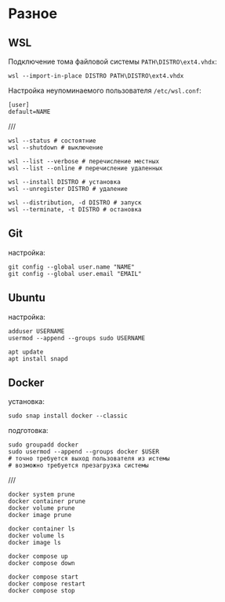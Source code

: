# Разное

## WSL
Подключение тома файловой системы `PATH\DISTRO\ext4.vhdx`:
```console
wsl --import-in-place DISTRO PATH\DISTRO\ext4.vhdx
```
Настройка неупоминаемого пользователя `/etc/wsl.conf`:
```console
[user]
default=NAME
```
///
```console
wsl --status # состоятние
wsl --shutdown # выключение

wsl --list --verbose # перечисление местных
wsl --list --online # перечисление удаленных

wsl --install DISTRO # установка
wsl --unregister DISTRO # удаление

wsl --distribution, -d DISTRO # запуск
wsl --terminate, -t DISTRO # остановка
```
## Git
настройка:
```console
git config --global user.name "NAME"
git config --global user.email "EMAIL"
```
## Ubuntu
настройка:
```console
adduser USERNAME
usermod --append --groups sudo USERNAME
```
```console
apt update
apt install snapd
```
## Docker
установка:
```console
sudo snap install docker --classic
```
подготовка:
```
sudo groupadd docker
sudo usermod --append --groups docker $USER
# точно требуется выход пользователя из истемы
# возможно требуется презагрузка системы
```
///
```console
docker system prune
docker container prune
docker volume prune
docker image prune

docker container ls
docker volume ls
docker image ls

docker compose up
docker compose down

docker compose start
docker compose restart
docker compose stop
```
 